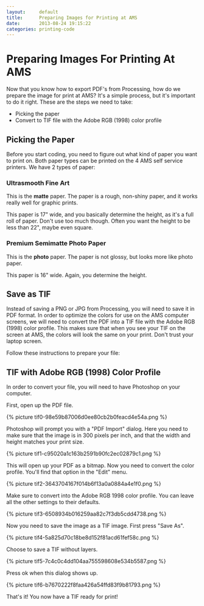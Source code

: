 ```yaml
---
layout:     default
title:      Preparing Images for Printing at AMS
date:       2013-08-24 19:15:22
categories: printing-code
---
```


Preparing Images For Printing At AMS
====================================

Now that you know how to export PDF's from Processing, how do we prepare the image for print at AMS? It's a simple process, but it's important to do it right. These are the steps we need to take:

* Picking the paper
* Convert to TIF file with the Adobe RGB (1998) color profile


Picking the Paper
-----------------

Before you start coding, you need to figure out what kind of paper you want to print on. Both paper types can be printed on the 4 AMS self service printers. We have 2 types of paper:

### Ultrasmooth Fine Art

This is the **matte** paper. The paper is a rough, non-shiny paper, and it works really well for graphic prints.

This paper is 17" wide, and you basically determine the height, as it's a full roll of paper. Don't use too much though. Often you want the height to be less than 22", maybe even square.

### Premium Semimatte Photo Paper

This is the **photo** paper. The paper is not glossy, but looks more like photo paper.

This paper is 16" wide. Again, you determine the height.


Save as TIF
-----------

Instead of saving a PNG or JPG from Processing, you will need to save it in PDF format. In order to optimize the colors for use on the AMS computer screens, we will need to convert the PDF into a TIF file with the Adobe RGB (1998) color profile. This makes sure that when you see your TIF on the screen at AMS, the colors will look the same on your print. Don't trust your laptop screen.

Follow these instructions to prepare your file:


TIF with Adobe RGB (1998) Color Profile
---------------------------------------

In order to convert your file, you will need to have Photoshop on your computer.

First, open up the PDF file.

{% picture tif0-98e59b87006d0ee80cb2b0feacd4e54a.png %}

Photoshop will prompt you with a "PDF Import" dialog. Here you need to make sure that the image is in 300 pixels per inch, and that the width and height matches your print size.

{% picture tif1-c95020a1c163b2591b90fc2ec02879c1.png %}

This will open up your PDF as a bitmap. Now you need to convert the color profile. You'll find that option in the "Edit" menu.

{% picture tif2-3643704167f014b6f13a0a0884a4e1f0.png %}

Make sure to convert into the Adobe RGB 1998 color profile. You can leave all the other settings to their defaults.

{% picture tif3-6508934b016259aa82c7f3db5cdd4738.png %}

Now you need to save the image as a TIF image. First press "Save As".

{% picture tif4-5a825d70c18be8d152f81acd61fef58c.png %}

Choose to save a TIF without layers.

{% picture tif5-7c4c0c4dd104aa755598608e534b5587.png %}

Press ok when this dialog shows up.

{% picture tif6-b7670222f8faa426a54ffd83f9b81793.png %}

That's it! You now have a TIF ready for print!